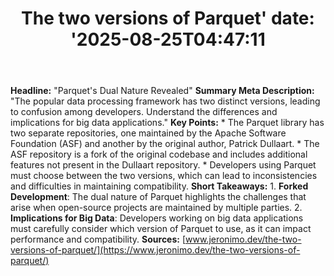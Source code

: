 ﻿---
title: "The two versions of Parquet'
date: '2025-08-25T04:47:11"
category: "Markets"
summary: ""
slug: "the two versions of parquet"
source_urls:
  - "https://www.jeronimo.dev/the-two-versions-of-parquet/"
seo:
  title: "The two versions of Parquet | Hash n Hedge'
  description: '"
  keywords: ["news", "markets", "brief"]
---
**Headline:** "Parquet's Dual Nature Revealed"  **Summary Meta Description:** "The popular data processing framework has two distinct versions, leading to confusion among developers. Understand the differences and implications for big data applications."  **Key Points:**  * The Parquet library has two separate repositories, one maintained by the Apache Software Foundation (ASF) and another by the original author, Patrick Dullaart. * The ASF repository is a fork of the original codebase and includes additional features not present in the Dullaart repository. * Developers using Parquet must choose between the two versions, which can lead to inconsistencies and difficulties in maintaining compatibility.  **Short Takeaways:**  1. **Forked Development**: The dual nature of Parquet highlights the challenges that arise when open-source projects are maintained by multiple parties. 2. **Implications for Big Data**: Developers working on big data applications must carefully consider which version of Parquet to use, as it can impact performance and compatibility.  **Sources:** [www.jeronimo.dev/the-two-versions-of-parquet/](https://www.jeronimo.dev/the-two-versions-of-parquet/) 
